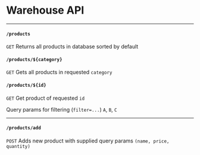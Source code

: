 # Warehouse API

---
#### `/products`
`GET` Returns all products in database sorted by default

#### `/products/${category}`
`GET` Gets all products in requested `category`

#### `/products/${id}`
`GET` Get product of requested `id`

Query params for filtering (`filter=...`) `A`, `B`, `C`

---
#### `/products/add`
`POST` Adds new product with supplied query params `(name, price, quantity)`